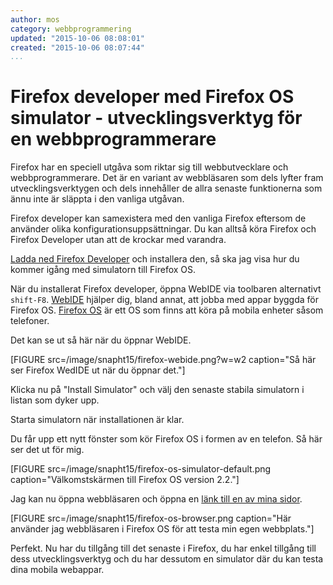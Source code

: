 ```yaml
---
author: mos
category: webbprogrammering
updated: "2015-10-06 08:08:01"
created: "2015-10-06 08:07:44"
...
```

Firefox developer med Firefox OS simulator - utvecklingsverktyg för en webbprogrammerare
==================================

Firefox har en speciell utgåva som riktar sig till webbutvecklare och webbprogrammerare. Det är en variant av webbläsaren som dels lyfter fram utvecklingsverktygen och dels innehåller de allra senaste funktionerna som ännu inte är släppta i den vanliga utgåvan.

<!--more-->

Firefox developer kan samexistera med den vanliga Firefox eftersom de använder olika konfigurationsuppsättningar. Du kan alltså köra Firefox och Firefox Developer utan att de krockar med varandra.

[Ladda ned Firefox Developer](https://www.mozilla.org/firefox/developer/) och installera den, så ska jag visa hur du kommer igång med simulatorn till Firefox OS.

När du installerat Firefox developer, öppna WebIDE via toolbaren alternativt `shift-F8`. [WebIDE](https://developer.mozilla.org/en-US/docs/Tools/WebIDE) hjälper dig, bland annat, att jobba med appar byggda för Firefox OS. [Firefox OS](https://developer.mozilla.org/en-US/docs/Mozilla/Firefox_OS) är ett OS som finns att köra på mobila enheter såsom telefoner.

Det kan se ut så här när du öppnar WebIDE.

[FIGURE src=/image/snapht15/firefox-webide.png?w=w2 caption="Så här ser Firefox WedIDE ut när du öppnar det."]

Klicka nu på "Install Simulator" och välj den senaste stabila simulatorn i listan som dyker upp.

Starta simulatorn när installationen är klar.

Du får upp ett nytt fönster som kör Firefox OS i formen av en telefon. Så här ser det ut för mig.

[FIGURE src=/image/snapht15/firefox-os-simulator-default.png caption="Välkomstskärmen till Firefox OS version 2.2."]

Jag kan nu öppna webbläsaren och öppna en [länk till en av mina sidor](http://dbwebb.se/webapp/repo/example/meapp/).

[FIGURE src=/image/snapht15/firefox-os-browser.png caption="Här använder jag webbläsaren i Firefox OS för att testa min egen webbplats."]

Perfekt. Nu har du tillgång till det senaste i Firefox, du har enkel tillgång till dess utvecklingsverktyg och du har dessutom en simulator där du kan testa dina mobila webappar.
